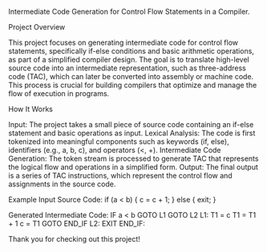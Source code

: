 Intermediate Code Generation for Control Flow Statements in a Compiler.

Project Overview

This project focuses on generating intermediate code for control flow statements, 
specifically if-else conditions and basic arithmetic operations, as part of a simplified compiler design.
The goal is to translate high-level source code into an intermediate representation,
such as three-address code (TAC), which can later be converted into assembly or machine code.
This process is crucial for building compilers that optimize and manage the flow of execution in programs.

How It Works

Input: The project takes a small piece of source code containing an if-else statement and basic operations as input.
Lexical Analysis: The code is first tokenized into meaningful components such as keywords (if, else), identifiers (e.g., a, b, c), and operators (<, +).
Intermediate Code Generation: The token stream is processed to generate TAC that represents the logical flow and operations in a simplified form.
Output: The final output is a series of TAC instructions, which represent the control flow and assignments in the source code.

Example
Input Source Code:
if (a < b) {
    c = c + 1;
} else {
    exit;
}

Generated Intermediate Code:
IF a < b GOTO L1
GOTO L2
L1:
T1 = c
T1 = T1 + 1
c = T1
GOTO END_IF
L2:
EXIT
END_IF:

Thank you for checking out this project!
